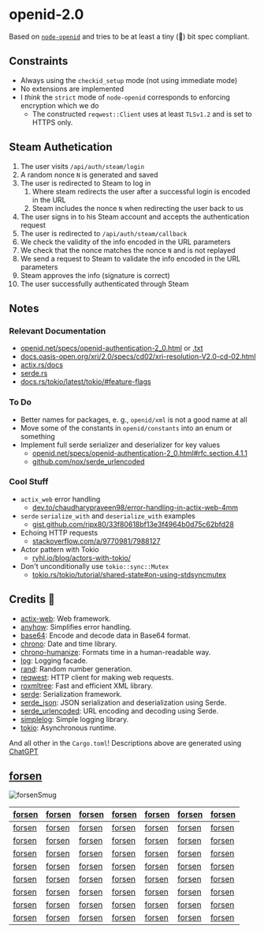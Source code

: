 # openid-2.0

Based on [`node-openid`](https://github.com/havard/node-openid) and tries to be at least a tiny (🤏) bit spec compliant.

## Constraints

- Always using the `checkid_setup` mode (not using immediate mode)
- No extensions are implemented
- I _think_ the `strict` mode of `node-openid` corresponds to enforcing encryption which we do
  - The constructed `reqwest::Client` uses at least `TLSv1.2` and is set to HTTPS only.

## Steam Authetication

1) The user visits `/api/auth/steam/login`
2) A random nonce `N` is generated and saved
3) The user is redirected to Steam to log in
   1) Where steam redirects the user after a successful login is encoded in the URL
   2) Steam includes the nonce `N` when redirecting the user back to us
4) The user signs in to his Steam account and accepts the authentication request
5) The user is redirected to `/api/auth/steam/callback`
6) We check the validity of the info encoded in the URL parameters
7) We check that the nonce matches the nonce `N` and is not replayed
8) We send a request to Steam to validate the info encoded in the URL parameters
9) Steam approves the info (signature is correct)
10) The user successfully authenticated through Steam

## Notes

### Relevant Documentation

- [openid.net/specs/openid-authentication-2_0.html](https://openid.net/specs/openid-authentication-2_0.html) or [.txt](https://openid.net/specs/openid-authentication-2_0.txt)
- [docs.oasis-open.org/xri/2.0/specs/cd02/xri-resolution-V2.0-cd-02.html](http://docs.oasis-open.org/xri/2.0/specs/cd02/xri-resolution-V2.0-cd-02.html)
- [actix.rs/docs](https://actix.rs/docs)
- [serde.rs](https://serde.rs/)
- [docs.rs/tokio/latest/tokio/#feature-flags](https://docs.rs/tokio/latest/tokio/#feature-flags)

### To Do

- Better names for packages, e. g., `openid/xml` is not a good name at all
- Move some of the constants in `openid/constants` into an enum or something
- Implement full serde serializer and deserializer for key values
  - [openid.net/specs/openid-authentication-2_0.html#rfc.section.4.1.1](https://openid.net/specs/openid-authentication-2_0.html#rfc.section.4.1.1)
  - [github.com/nox/serde_urlencoded](https://github.com/nox/serde_urlencoded)

### Cool Stuff

- `actix_web` error handling
  - [dev.to/chaudharypraveen98/error-handling-in-actix-web-4mm](https://dev.to/chaudharypraveen98/error-handling-in-actix-web-4mm)
- `serde` `serialize_with` and `deserialize_with` examples
  - [gist.github.com/ripx80/33f80618bf13e3f4964b0d75c62bfd28](https://gist.github.com/ripx80/33f80618bf13e3f4964b0d75c62bfd28)
- Echoing HTTP requests
  - [stackoverflow.com/a/9770981/7988127](https://stackoverflow.com/a/9770981/7988127)
- Actor pattern with Tokio
  - [ryhl.io/blog/actors-with-tokio/](https://ryhl.io/blog/actors-with-tokio/)
- Don't unconditionally use `tokio::sync::Mutex`
  - [tokio.rs/tokio/tutorial/shared-state#on-using-stdsyncmutex](https://tokio.rs/tokio/tutorial/shared-state#on-using-stdsyncmutex)

## Credits 💖

- [actix-web](https://crates.io/crates/actix-web): Web framework.
- [anyhow](https://crates.io/crates/anyhow): Simplifies error handling.
- [base64](https://crates.io/crates/base64): Encode and decode data in Base64 format.
- [chrono](https://crates.io/crates/chrono): Date and time library.
- [chrono-humanize](https://crates.io/crates/chrono-humanize): Formats time in a human-readable way.
- [log](https://crates.io/crates/log): Logging facade.
- [rand](https://crates.io/crates/rand): Random number generation.
- [reqwest](https://crates.io/crates/reqwest): HTTP client for making web requests.
- [roxmltree](https://crates.io/crates/roxmltree): Fast and efficient XML library.
- [serde](https://crates.io/crates/serde): Serialization framework.
- [serde_json](https://crates.io/crates/serde_json): JSON serialization and deserialization using Serde.
- [serde_urlencoded](https://crates.io/crates/serde_urlencoded): URL encoding and decoding using Serde.
- [simplelog](https://crates.io/crates/simplelog): Simple logging library.
- [tokio](https://crates.io/crates/tokio): Asynchronous runtime.

And all other in the `Cargo.toml`! Descriptions above are generated using [ChatGPT](https://chat.openai.com/)

## [forsen]

![forsenSmug](https://cdn.7tv.app/emote/60ae877c229664e866c27c51/3x.webp)

| [forsen] | [forsen] | [forsen] | [forsen] | [forsen] | [forsen] | [forsen] |
| -------- | -------- | -------- | -------- | -------- | -------- | -------- |
| [forsen] | [forsen] | [forsen] | [forsen] | [forsen] | [forsen] | [forsen] |
| [forsen] | [forsen] | [forsen] | [forsen] | [forsen] | [forsen] | [forsen] |
| [forsen] | [forsen] | [forsen] | [forsen] | [forsen] | [forsen] | [forsen] |
| [forsen] | [forsen] | [forsen] | [forsen] | [forsen] | [forsen] | [forsen] |
| [forsen] | [forsen] | [forsen] | [forsen] | [forsen] | [forsen] | [forsen] |
| [forsen] | [forsen] | [forsen] | [forsen] | [forsen] | [forsen] | [forsen] |
| [forsen] | [forsen] | [forsen] | [forsen] | [forsen] | [forsen] | [forsen] |
| [forsen] | [forsen] | [forsen] | [forsen] | [forsen] | [forsen] | [forsen] |

[forsen]: https://www.twitch.tv/forsen
